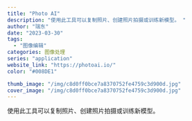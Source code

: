 ```yaml
---
title: "Photo AI"
description: "使用此工具可以复制照片、创建照片拍摄或训练新模型。 "
author: "瑞东"
date: "2023-03-30"
tags:
  - "图像编辑"
categories: 图像处理
series: "application"
website_link: "https://photoai.io/"
color: "#008DE1"

thumb_image: "/img/c8d0ff0bce7a8370752fe4759c3d900d.jpg"
cover_image: "/img/c8d0ff0bce7a8370752fe4759c3d900d.jpg"
---
```


使用此工具可以复制照片、创建照片拍摄或训练新模型。 